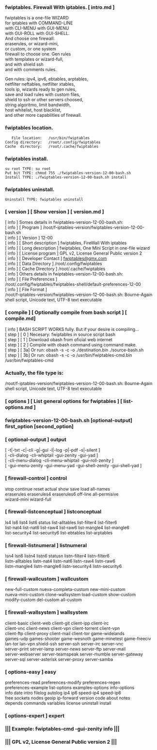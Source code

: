   
###  fwiptables. Firewall With iptables.   [ intro.md ] 
  
   fwiptables is a one-file WIZARD    
   for iptables with COMMAND-LINE     
   with CLI-MENU with GUI-MENU        
   with GUI-ROLL with GUI-SHELL.      
   And choose one firewall:           
   eraserules, or wizard-mini,        
   or custom, or one system           
   firewall to choose one. Gen rules  
   with templates or wizard-full,     
   and with shield ssh                
   and with comments rules.           
  
   Gen rules: ipv4, ipv6, ebtables, arptables,   
   netfilter neftables, netfilter xtables,       
   tools ip, wizards ready to gen rules,         
   save and load rules with custom files,        
   shield to ssh or other servers choosed,       
   string algoritmo, limit bandwidth,            
   host whitelist, host blacklist,               
   and other more capabilities of firewall.      
  
###   fwiptables location.                    
  
       File location:   /usr/bin/fwiptables    
    Config directory:   /root/.config/fwiptables     
    Cache  directory:   /root/.cache/fwiptables    
  
###  fwiptables install.                     
  
    su root TYPE: su root                       
    Put bit TYPE: chmod 755 ./fwiptables-version-12-00-bash.sh     
    Install TYPE: ./fwiptables-version-12-00-bash.sh install       
  
###  fwiptables uninstall.                   
  
    Uninstall TYPE: fwiptables uninstall  
  
###  [ version ] [ Show version ] [ version.md ]     
   [ info ] Somes details in fwiptables-version-12-00-bash.sh:               
   [ info ] [ Program ] /root/f-iptables-version/fwiptables-version-12-00-bash.sh                     
   [ info ] [ Version ] 12-00                      
   [ info ] [ Short description ] fwiptables, FireWall With iptables   
   [ info ] [ Long description  ] fwiptables, One Mini Script in one-file wizard    
   [ info ] [ License program   ] GPL v2, License General Public version 2            
   [ info ] [ Developer Contact ] fwiptables@gmx.com            
   [ info ] [ Data  Directory   ] /root/.config/fwiptables         
   [ info ] [ Cache Directory   ] /root/.cache/fwiptables        
   [ info ] Others details in fwiptables-version-12-00-bash.sh:              
   [ info ] [ File  Preferences ]                         
   /root/.config/fwiptables/fwiptables-shell/default-preferences-12-00        
   [ info ] [ File  Format      ]                         
   /root/f-iptables-version/fwiptables-version-12-00-bash.sh: Bourne-Again shell script, Unicode text, UTF-8 text executable   
###  [ compile ] [  Optionally compile from bash script ] [ compile.md]    
   [ info ] BASH SCRIPT WORKS fully. But if your desire is compiling...                       
   [ step ] [ 0 ] Necesary: fwiptables in source script bash                                  
   [ step ] [ 1 ] Download obash from oficial web internet                                    
   [ step ] [ 2 ] Compile with obash command using command make.                              
   [ step ] [ 3a] Or run: obash -s -c -o ./destination.bin ./source-bash.sh                   
   [ step ] [ 3b] Or run: obash -s -c -o /usr/bin/fwiptables-cmd.bin /usr/bin/fwiptables-cmd  
###  Actually, the file type is:  
/root/f-iptables-version/fwiptables-version-12-00-bash.sh: Bourne-Again shell script, Unicode text, UTF-8 text executable
###  [ options ] [ List general options for fwiptables ] [ list-options.md ]
###  fwiptables-version-12-00-bash.sh [optional-output] first_option [second_option]   
###   [ optional-output ] output                                         
   [ -t|-txt -c|-cli -g|-gui -l|-log -p|-pdf -s|-silent ]               
   [ -cli-dialog -cli-whiptail -gui-zenity -gui-yad ]                   
   [ -cli-menu-dialog -cli-menu-whiptail -gui-roll-zenity ]             
   [ -gui-menu-zenity -gui-menu-yad -gui-shell-zenity -gui-shell-yad ]  
###   [ firewall-control ] control                                       
   stop continue reset actual show save load all-names                  
   eraserules eraserules4 eraserules6 off-line all-permisive            
   wizard-mini wizard-full                                              
###   [ firewall-listconceptual ] listconceptual                         
   ls4 ls6 list4 list6 status list-alltables list-filter4 list-filter6  
   list-nat4 list-nat6 list-raw4 list-raw6 list-mangle4 list-mangle6    
   list-security4 list-security6 list-ebtables list-arptables           
###   [ firewall-listnumeral ] listnumeral                               
   lsn4 lsn6 listn4 listn6 statusn listn-filter4 listn-filter6          
   listn-alltables  listn-nat4 listn-nat6 listn-raw4 listn-raw6         
   listn-mangle4 listn-mangle6 listn-security4 listn-security6          
###   [ firewall-wallcustom ] wallcustom                                 
   new-full-custom nueva-completa-custom new-mini-custom                
   nueva-mini-custom clone-wallsystem load-custom show-custom           
   modify-custom del-custom all-custom                                  
###   [ firewall-wallsystem ] wallsystem                                 
   client-basic client-web client-git client-ipp client-irc             
   client-vnc client-news client-vpn client-torrent client-vpn          
   client-ftp client-proxy client-mail client-tor game-widelands        
   games-udp games-shooter game-wesnoth game-minetest game-freeciv      
   lan-tor lan-vpn shield-ssh server-ssh server-irc server-vnc          
   server-print server-lamp server-news server-ftp server-mail          
   server-webserver server-teamspeak server-mumble server-gateway       
   server-sql server-asterisk server-proxy server-samba                 
###   [ options-easy ] easy                                              
   preferences-read preferences-modify preferences-regen                
   preferences-example list-options examples-options info-options       
   info date intro filelog autolog ip4 ip6 speed-ip4 speed-ip6          
   free sockets nodes geoip ip-forward version code about notes         
   depends commands variables license uninstall install                 
###   [ options-expert ] expert                                          
###   ||| Example: fwiptables-cmd -gui-zenity info |||                   
###   ||| GPL v2, License General Public version 2 |||                   
